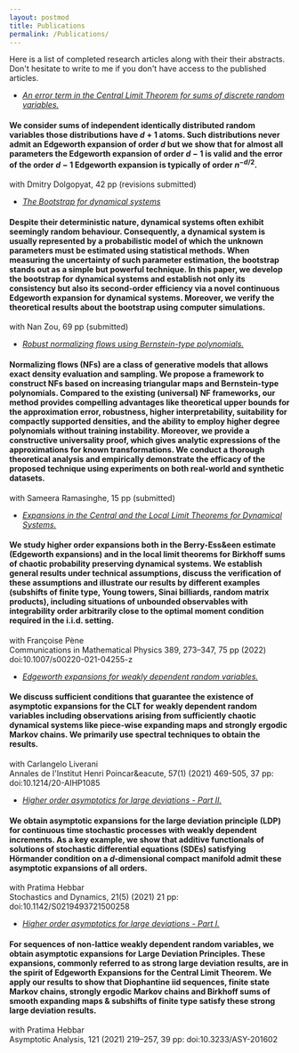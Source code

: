 ```yaml
---
layout: postmod     
title: Publications             
permalink: /Publications/          
---
```

Here is a list of completed research articles along with their their abstracts. Don't hesitate to write to me if you don't have access to the published articles.       

- <a href="otherfiles/EdgeManyAtoms.pdf"><em>An error term in the Central Limit Theorem for sums of discrete random variables.</em></a>                                     
#### We consider sums of independent identically distributed random variables those distributions have $d+1$ atoms. Such distributions never admit an Edgeworth expansion of order $d$ but we show that for almost all parameters the Edgeworth expansion of order $d-1$ is valid and the error of the order $d-1$ Edgeworth expansion is typically of order $n^{-d/2}$.

with Dmitry Dolgopyat, 42 pp (revisions submitted)<br>    

- <a href="https://arxiv.org/abs/2108.08461"><em>The Bootstrap for dynamical systems</em></a>

#### Despite their deterministic nature, dynamical systems often exhibit seemingly random behaviour. Consequently, a dynamical system is usually represented by a probabilistic model of which the unknown parameters must be estimated using statistical methods. When measuring the uncertainty of such parameter estimation, the bootstrap stands out as a simple but powerful technique. In this paper, we develop the bootstrap for dynamical systems and establish not only its consistency but also its second-order efficiency via a novel continuous Edgeworth expansion for dynamical systems. Moreover, we verify the theoretical results about the bootstrap using computer simulations. 

with Nan Zou, 69 pp (submitted)<br>   

- <a href="https://arxiv.org/abs/2102.03509"><em>Robust normalizing flows using Bernstein-type polynomials.</em></a>

#### Normalizing flows (NFs) are a class of generative models that allows exact density evaluation and sampling. We propose a framework to construct NFs based on increasing triangular maps and Bernstein-type polynomials. Compared to the existing (universal) NF frameworks, our method provides compelling advantages like theoretical upper bounds for the approximation error, robustness, higher interpretability, suitability for compactly supported densities, and the ability to employ higher degree polynomials without training instability. Moreover, we provide a constructive universality proof, which gives analytic expressions of the approximations for known transformations. We conduct a thorough theoretical analysis and empirically demonstrate the efficacy of the proposed technique using experiments on both real-world and synthetic datasets.

with Sameera Ramasinghe, 15 pp (submitted)<br>                                                             

- <a href="https://arxiv.org/pdf/2008.08726.pdf"><em>Expansions in the Central and the Local Limit Theorems for Dynamical Systems.</em></a> 
  
#### We study higher order expansions both in the Berry-Ess&een estimate (Edgeworth expansions) and in the local limit theorems for Birkhoff sums of chaotic probability preserving dynamical systems. We establish general results under technical assumptions, discuss the verification of these assumptions and illustrate our results by different examples (subshifts of finite type, Young towers, Sinai billiards, random matrix products), including situations of unbounded observables with integrability order arbitrarily close to the optimal moment condition required in the i.i.d. setting.

with Fran&ccedil;oise P&egrave;ne <br> Communications in Mathematical Physics 389, 273–347, 75 pp (2022) doi:10.1007/s00220-021-04255-z <br>              
                     
- <a href="https://arxiv.org/abs/1803.07667"><em>Edgeworth expansions for weakly dependent random variables.</em></a>
 
#### We discuss sufficient conditions that guarantee the existence of asymptotic expansions for the CLT for weakly dependent random variables including observations arising from sufficiently chaotic dynamical systems like piece-wise expanding maps and strongly ergodic Markov chains. We primarily use spectral techniques to obtain the results.

with Carlangelo Liverani <br> Annales de l'Institut Henri Poincar&eacute, 57(1) (2021) 469-505, 37 pp: doi:10.1214/20-AIHP1085 <br>                   
                         
- <a href="https://arxiv.org/abs/1907.11655"><em>Higher order asymptotics for large deviations - Part II.</em></a>

#### We obtain asymptotic expansions for the large deviation principle (LDP) for continuous time stochastic processes with weakly dependent increments. As a key example, we show that additive functionals of solutions of stochastic differential equations (SDEs) satisfying H&ouml;rmander condition on a <i>d</i>-dimensional compact manifold admit these asymptotic expansions of all orders.

with Pratima Hebbar<br> Stochastics and Dynamics, 21(5) (2021) 21 pp: doi:10.1142/S0219493721500258 <br>                               

- <a href="https://arxiv.org/abs/1811.06793"><em>Higher order asymptotics for large deviations - Part I.</em></a> 
       
#### For sequences of non-lattice weakly dependent random variables, we obtain asymptotic expansions for Large Deviation Principles. These expansions, commonly referred to as strong large deviation results, are in the spirit of Edgeworth Expansions for the Central Limit Theorem. We apply our results to show that Diophantine iid sequences, finite state Markov chains, strongly ergodic Markov chains and Birkhoff sums of smooth expanding maps & subshifts of finite type satisfy these strong large deviation results. 

with Pratima Hebbar <br> Asymptotic Analysis, 121 (2021) 219–257, 39 pp: doi:10.3233/ASY-201602 <br>       
                                      
